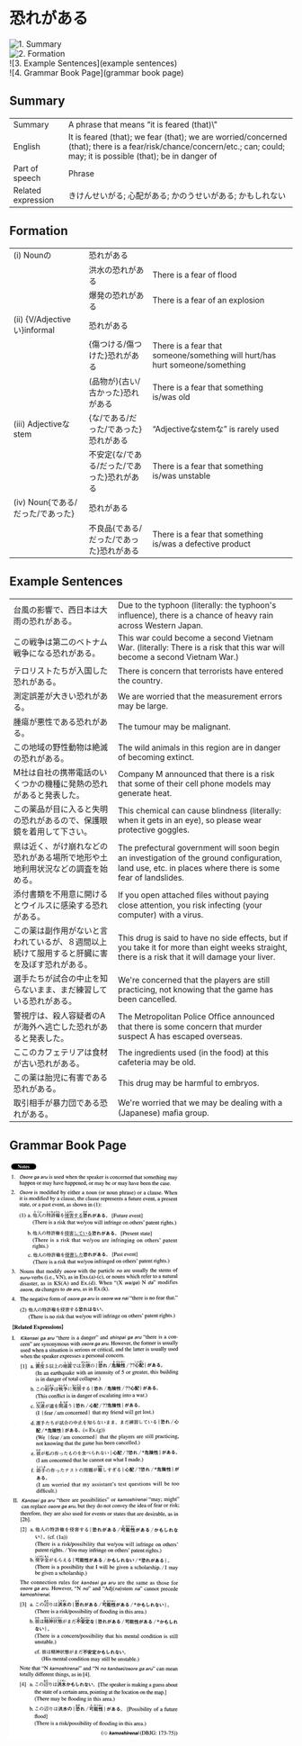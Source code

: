 # 恐れがある

![1. Summary](summary)<br>
![2. Formation](formation)<br>
![3. Example Sentences](example sentences)<br>
![4. Grammar Book Page](grammar book page)<br>


## Summary

<table><tr>   <td>Summary</td>   <td>A phrase that means “it is feared (that)\"</td></tr><tr>   <td>English</td>   <td>It is feared (that); we fear (that); we are worried/concerned (that); there is a fear/risk/chance/concern/etc.; can; could; may; it is possible (that); be in danger of</td></tr><tr>   <td>Part of speech</td>   <td>Phrase</td></tr><tr>   <td>Related expression</td>   <td>きけんせいがる; 心配がある; かのうせいがある; かもしれない</td></tr></table>

## Formation

<table class="table"><tbody><tr class="tr head"><td class="td"><span class="numbers">(i)</span> <span class="bold">Nounの</span></td><td class="td"><span class="concept">恐れがある</span></td><td class="td"></td></tr><tr class="tr"><td class="td"></td><td class="td"><span>洪水の</span><span class="concept">恐れがある</span></td><td class="td"><span>There is a fear of flood</span></td></tr><tr class="tr"><td class="td"></td><td class="td"><span>爆発の</span><span class="concept">恐れがある</span></td><td class="td"><span>There is a fear of an explosion</span></td></tr><tr class="tr head"><td class="td"><span class="numbers">(ii)</span> <span class="bold">{V/Adjectiveい}informal</span></td><td class="td"><span class="concept">恐れがある</span></td><td class="td"></td></tr><tr class="tr"><td class="td"></td><td class="td"><span>{傷つける/傷つけた}</span><span class="concept">恐れがある</span></td><td class="td"><span>There is a fear that someone/something will hurt/has hurt someone/something</span></td></tr><tr class="tr"><td class="td"></td><td class="td"><span>(品物が){古い/古かった}</span><span class="concept">恐れがある</span></td><td class="td"><span>There is a fear that something is/was old</span></td></tr><tr class="tr head"><td class="td"><span class="numbers">(iii)</span> <span class="bold">Adjectiveなstem</span></td><td class="td"><span>{な/である/だった/であった}</span><span class="concept">恐れがある</span></td><td class="td"><span>“Adjectiveなstemな” is rarely used</span></td></tr><tr class="tr"><td class="td"></td><td class="td"><span>不安定{な/である/だった/であった}</span><span class="concept">恐れがある</span></td><td class="td"><span>There is a fear that something is/was unstable</span></td></tr><tr class="tr head"><td class="td"><span class="numbers">(iv)</span> <span class="bold">Noun{である/だった/であった}</span></td><td class="td"><span class="concept">恐れがある</span></td><td class="td"></td></tr><tr class="tr"><td class="td"></td><td class="td"><span>不良品{である/だった/であった}</span><span class="concept">恐れがある</span></td><td class="td"><span>There is a fear that something is/was a defective product</span></td></tr></tbody></table>

## Example Sentences

<table><tr>   <td>台風の影響で、西日本は大雨の恐れがある。</td>   <td>Due to the typhoon (literally: the typhoon's inﬂuence), there is a chance of heavy rain across Western Japan.</td></tr><tr>   <td>この戦争は第二のベトナム戦争になる恐れがある。</td>   <td>This war could become a second Vietnam War. (literally: There is a risk that this war will become a second Vietnam War.)</td></tr><tr>   <td>テロリストたちが入国した恐れがある。</td>   <td>There is concern that terrorists have entered the country.</td></tr><tr>   <td>測定誤差が大きい恐れがある。</td>   <td>We are worried that the measurement errors may be large.</td></tr><tr>   <td>腫瘍が悪性である恐れがある。</td>   <td>The tumour may be malignant.</td></tr><tr>   <td>この地域の野性動物は絶滅の恐れがある。</td>   <td>The wild animals in this region are in danger of becoming extinct.</td></tr><tr>   <td>M社は自社の携帯電話のいくつかの機種に発熱の恐れがあると発表した。</td>   <td>Company M announced that there is a risk that some of their cell phone models may generate heat.</td></tr><tr>   <td>この薬品が目に入ると失明の恐れがあるので、保護眼鏡を着用して下さい。</td>   <td>This chemical can cause blindness (literally: when it gets in an eye), so please wear protective goggles.</td></tr><tr>   <td>県は近く、がけ崩れなどの恐れがある場所で地形や土地利用状況などの調査を始める。</td>   <td>The prefectural government will soon begin an investigation of the ground conﬁguration, land use, etc. in places where there is some fear of landslides.</td></tr><tr>   <td>添付書類を不用意に開けるとウイルスに感染する恐れがある。</td>   <td>If you open attached ﬁles without paying close attention, you risk infecting (your computer) with a virus.</td></tr><tr>   <td>この薬は副作用がないと言われているが、８週間以上続けて服用すると肝臓に害を及ぼす恐れがある。</td>   <td>This drug is said to have no side effects, but if you take it for more than eight weeks straight, there is a risk that it will damage your liver.</td></tr><tr>   <td>選手たちが試合の中止を知らないまま、まだ練習している恐れがある。</td>   <td>We're concerned that the players are still practicing, not knowing that the game has been cancelled.</td></tr><tr>   <td>警視庁は、殺人容疑者のAが海外へ逃亡した恐れがあると発表した。</td>   <td>The Metropolitan Police Ofﬁce announced that there is some concern that murder suspect A has escaped overseas.</td></tr><tr>   <td>ここのカフェテリアは食材が古い恐れがある。</td>   <td>The ingredients used (in the food) at this cafeteria may be old.</td></tr><tr>   <td>この薬は胎児に有害である恐れがある。</td>   <td>This drug may be harmful to embryos.</td></tr><tr>   <td>取引相手が暴力団である恐れがある。</td>   <td>We're worried that we may be dealing with a (Japanese) maﬁa group.</td></tr></table>

## Grammar Book Page

![](../img/Advanced恐れがある.png)

